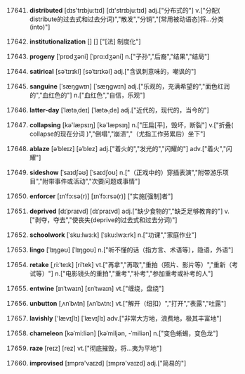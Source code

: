 17641. **distributed**
[dɪs'trɪbju:tɪd]  [dɪ'strɪbju:tɪd]
adj.["分布式的"]  v.["分配( distribute的过去式和过去分词)","散发","分销","[常用被动语态]将…分类(into)"]  

17642. **institutionalization**
[]  []
["[法] 制度化"]  

17643. **progeny**
[ˈprɒdʒəni]  [ˈprɑ:dʒəni]
n.["子孙","后裔","结果","结局"]  

17644. **satirical**
[səˈtɪrɪkl]  [səˈtɪrɪkəl]
adj.["含讽刺意味的，嘲讽的"]  

17645. **sanguine**
[ˈsæŋgwɪn]  [ˈsæŋɡwɪn]
adj.["乐观的，充满希望的","面色红润的","血红色的"]  n.["血红色","自信，乐观"]  

17646. **latter-day**
[ˈlætəˌdeɪ]  [ˈlætɚˌde]
adj.["近代的，现代的，当今的"]  

17647. **collapsing**
[kə'læpsɪŋ]  [kə'læpsɪŋ]
n.["压扁[平]，毁坏，断裂"]  v.["折叠( collapse的现在分词 )","倒塌","崩溃","（尤指工作劳累后）坐下"]  

17648. **ablaze**
[əˈbleɪz]  [əˈblez]
adj.["着火的","发光的","闪耀的"]  adv.["着火","闪耀"]  

17649. **sideshow**
[ˈsaɪdʃəʊ]  [ˈsaɪdʃoʊ]
n.["（正戏中的）穿插表演","附带游乐项目","附带事件或活动","次要问题或事情"]  

17650. **enforcer**
[ɪnˈfɔ:sə(r)]  [ɪnˈfɔ:rsə(r)]
["实施[强制]者"]  

17651. **deprived**
[dɪˈpraɪvd]  [dɪˈpraɪvd]
adj.["缺少食物的","缺乏足够教育的"]  v.["剥夺，夺去","使丧失(deprive的过去式和过去分词)"]  

17652. **schoolwork**
[ˈsku:lwɜ:k]  [ˈsku:lwɜ:rk]
n.["功课","家庭作业"]  

17653. **lingo**
[ˈlɪŋgəʊ]  [ˈlɪŋgoʊ]
n.["听不懂的话（指方言、术语等），隐语，外语"]  

17654. **retake**
[ˌri:ˈteɪk]  [riˈtek]
vt.["再拿","再取","重拍（照片、影片等）","重新（考试等）"]  n.["电影镜头的重拍","重考","补考","参加重考或补考的人"]  

17655. **entwine**
[ɪnˈtwaɪn]  [ɛnˈtwaɪn]
vt.["缠绕，盘绕"]  

17656. **unbutton**
[ˌʌnˈbʌtn]  [ʌnˈbʌtn:]
vt.["解开（纽扣）","打开","表露","吐露"]  

17657. **lavishly**
['lævɪʃlɪ]  [ˈlævɪʃlɪ]
adv.["非常大方地，浪费地，极其丰富地"]  

17658. **chameleon**
[kəˈmi:liən]  [kəˈmiljən, -ˈmiliən]
n.["变色蜥蜴，变色龙"]  

17659. **raze**
[reɪz]  [rez]
vt.["彻底摧毁，将…夷为平地"]  

17660. **improvised**
[ɪmprə'vaɪzd]  [ɪmprə'vaɪzd]
adj.["简易的"]  

